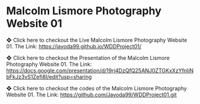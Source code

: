 # Malcolm Lismore Photography Website 01

❖ Click here to checkout the Live Malcolm Lismore Photography Website 01.
The Link:
https://jayoda99.github.io/WDDProject01/

❖ Click here to checkout the Presentation of the Malcolm Lismore Photography Website 01.
The Link:
https://docs.google.com/presentation/d/19rj4DzQfQ25ANJ0ZTGKxXzYfnliNbFkJz3vS1Zefi8I/edit?usp=sharing

❖ Click here to checkout the codes of the Malcolm Lismore Photography Website 01.
The Link:
https://github.com/Jayoda99/WDDProject01.git
